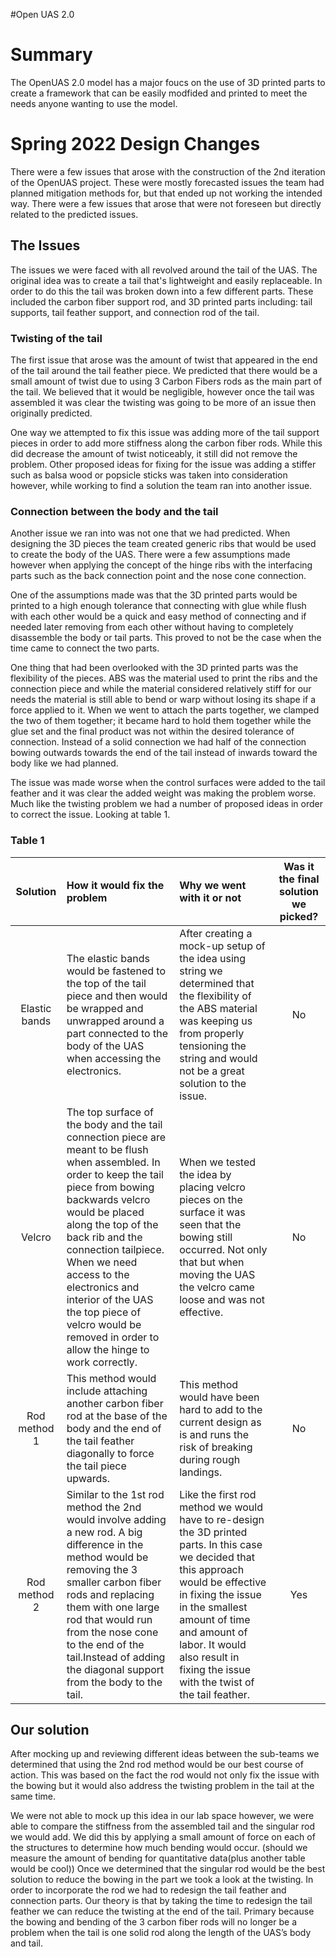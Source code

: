 #Open UAS 2.0 
# Summary  
The OpenUAS 2.0 model has a major foucs on the use of 3D printed parts to create a framework that can be easily modfided and printed to meet the needs anyone wanting to use the model. 


# Spring 2022 Design Changes

There were a few issues that arose with the construction of the 2nd iteration of the OpenUAS project. These were mostly forecasted issues the team had planned mitigation methods for, but  that ended up not working the intended way. There were a few issues that arose that were not foreseen but directly related to the predicted issues. 

## The Issues 
The issues we were faced with all revolved around the tail of the UAS. The original idea was to create a tail that's lightweight and easily replaceable. In order to do this the tail was broken down into a few different parts. These included the carbon fiber support rod, and 3D printed parts including: tail supports, tail feather support, and connection rod of the tail.  

### Twisting of the tail 
The first issue that arose was the amount of twist that appeared in the end of the tail around the tail feather piece. We predicted that there would be a small amount of twist due to using 3 Carbon Fibers rods as the main part of the tail. We believed that it would be negligible, however once the tail was assembled it was clear the twisting was going to be more of an issue then originally predicted.  

One way we attempted to fix this issue was adding more of the tail support pieces in order to add more stiffness along the carbon fiber rods. While this did decrease the amount of twist noticeably, it still did not remove the problem. Other proposed ideas for fixing for the issue was adding a stiffer such as balsa wood or popsicle sticks was taken into consideration however, while working to find a solution the team ran into another issue. 

### Connection between the body and the tail 

Another issue we ran into was not one that we had predicted. When designing the 3D pieces the team created generic ribs that would be used to create the body of the UAS. There were a few assumptions made however when applying the concept of the hinge ribs with the interfacing parts such as the back connection point and the nose cone connection. 

One of the assumptions made was that the 3D printed parts would be printed to a high enough tolerance that connecting with glue while flush with each other would be a quick and easy method of connecting and if needed later removing from each other without having to completely disassemble the body or tail parts. This proved to not be the case when the time came to connect the two parts. 

One thing that had been overlooked with the 3D printed parts was the flexibility of the pieces. ABS was the material used to print the ribs and the connection piece and while the material considered relatively stiff for our needs the material is still able to bend or warp without losing its shape if a force applied to it. When we went to attach the parts together, we clamped the two of them together; it became hard to hold them together while the glue set and the final product was not within the desired tolerance of connection. Instead of a solid connection we had half of the connection bowing outwards towards the end of the tail instead of inwards toward the body like we had planned. 

The issue was made worse when the control surfaces were added to the tail feather and it was clear the added weight was making the problem worse. Much like the twisting problem we had a number of proposed ideas in order to correct the issue. Looking at table 1.

### Table 1
Solution | How it would fix the problem | Why we went with it or not | Was it the final solution we picked? |
|:----:|:---------------------------------------------------------------|:--------------------------------------------------------------------------|:---------:|
| Elastic bands | The elastic bands would be fastened to the top of the tail piece and then would be wrapped and unwrapped around a part connected to the body of the UAS when accessing the electronics. | After creating a mock-up setup of the idea using string we determined that the flexibility of the ABS material was keeping us from properly tensioning the string and would not be a great solution to the issue. | No |
| Velcro | The top surface of the body and the tail connection piece are meant to be flush when assembled. In order to keep the tail piece from bowing backwards velcro would be placed along the top of the back rib and the connection tailpiece. When we need access to the electronics and interior of the UAS the top piece of velcro would be removed in order to allow the hinge to work correctly. | When we tested the idea by placing velcro pieces on the surface it was seen that the bowing still occurred. Not only that but when moving the UAS the velcro came loose and was not effective.  | No |
| Rod method 1 | This method would include attaching another carbon fiber rod at the base of the body and the end of the tail feather diagonally to force the tail piece upwards. | This method would have been hard to add to the current design as is and runs the risk of breaking during rough landings. | No |
| Rod method 2 | Similar to the 1st rod method the 2nd would involve adding a new rod. A big difference in the method would be removing the 3 smaller carbon fiber rods and replacing them with one large rod that would run from the nose cone to the end of the tail.Instead of adding the diagonal support from the body to the tail. | Like the first rod method we would have to re-design the 3D printed parts. In this case we decided that this approach would be effective in fixing the issue in the smallest amount of time and amount of labor. It would also result in fixing the issue with the twist of the tail feather. | Yes |



## Our solution 
After mocking up and reviewing different ideas between the sub-teams we determined that using the 2nd rod method would be our best course of action. This was based on the fact the rod would not only fix the issue with the bowing but it would also address the twisting problem in the tail at the same time. 

We were not able to mock up this idea in our lab space however, we were able to compare the stiffness from the assembled tail and the singular rod we would add. We did this by applying a small amount of force on each of the structures to determine how much bending would occur. (should we measure the amount of bending for quantitative data(plus another table would be cool))
Once we determined that the singular rod would be the best solution to reduce the bowing in the part we took a look at the twisting. In order to incorporate the rod we had to redesign the tail feather and connection parts. Our theory is that by taking the time to redesign the tail feather we can reduce the twisting at the end of the tail. Primary because the bowing and bending of the 3 carbon fiber rods will no longer be a problem when the tail is one solid rod along the length of the UAS’s body and tail.
